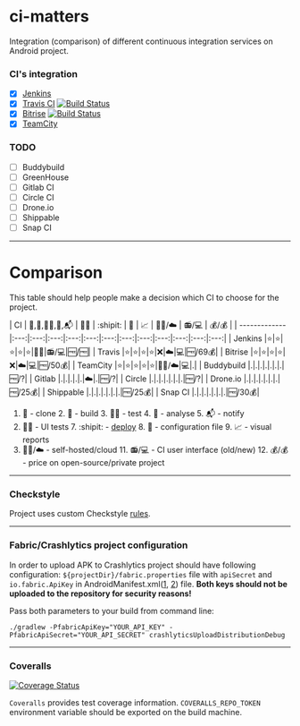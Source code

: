 # ci-matters
Integration (comparison) of different continuous integration services on Android project.

### CI's integration

* [x] [Jenkins](https://github.com/vgaidarji/ci-matters/blob/master/JENKINS.md)
* [x] [Travis CI](https://github.com/vgaidarji/ci-matters/blob/master/TRAVIS.md) [![Build Status](https://travis-ci.org/vgaidarji/ci-matters.svg?branch=master)](https://travis-ci.org/vgaidarji/ci-matters)
* [x] [Bitrise](https://github.com/vgaidarji/ci-matters/blob/master/BITRISE.md) [![Build Status](https://www.bitrise.io/app/002b43ae8a42b6b1.svg?token=xT4EDBQWGNcSWJveU6IEVA&branch=master)](https://www.bitrise.io/app/002b43ae8a42b6b1)
* [x] [TeamCity](https://github.com/vgaidarji/ci-matters/blob/master/TEAMCITY.md)

### TODO

* [ ] Buddybuild
* [ ] GreenHouse
* [ ] Gitlab CI
* [ ] Circle CI
* [ ] Drone.io
* [ ] Shippable
* [ ] Snap CI

---

# Comparison

This table should help people make a decision which CI to choose for the project.

| CI            | :dancers:,:construction_worker:,:mag_right::bug:,:vertical_traffic_light:,:mailbox_with_mail: | :iphone::eyes: | :shipit: | :page_facing_up: | :chart_with_upwards_trend: | :bust_in_silhouette::raised_hands:/:cloud: | :radio:/:computer: | :moneybag:/:moneybag: |
| ------------- |:---:|:---:|:---:|:---:|:---:|:---:|:---:|:---:|:---:|:---:|:---:|:---:|
| Jenkins       |:star:|:star:|:star:|:star:|:star:|:bust_in_silhouette::raised_hands:|:radio:/:computer:|:free:/:free:|
| Travis        |:star:|:star:|:star:|:star:|:x:|:cloud:|:computer:|:free:/69:moneybag:|
| Bitrise       |:star:|:star:|:star:|:star:|:x:|:cloud:|:computer:|:free:/50:moneybag:|
| TeamCity      |:star:|:star:|:star:|:star:|:star:|:bust_in_silhouette::raised_hands:/:cloud:|:computer:|.|
| Buddybuild    |.|.|.|.|.|.|.|:free:/?|
| Gitlab        |.|.|.|.|.|:cloud:|.|:free:/?|
| Circle        |.|.|.|.|.|.|.|:free:/?|
| Drone.io      |.|.|.|.|.|.|.|:free:/25:moneybag:|
| Shippable     |.|.|.|.|.|.|.|:free:/25:moneybag:|
| Snap CI       |.|.|.|.|.|.|.|:free:/30:moneybag:|

1. :dancers: - clone 2. :construction_worker: - build 3. :mag_right::bug: - test 4. :vertical_traffic_light: - analyse 5. :mailbox_with_mail: - notify 
6. :iphone::eyes: - UI tests 7. :shipit: - [deploy](https://www.quora.com/GitHub-What-is-the-significance-of-the-Ship-It-squirrel) 8. :page_facing_up: - configuration file 9. :chart_with_upwards_trend: - visual reports
10. :bust_in_silhouette::raised_hands:/:cloud: - self-hosted/cloud 11. :radio:/:computer: - CI user interface (old/new) 12. :moneybag:/:moneybag: - price on open-source/private project
    

---

### Checkstyle

Project uses custom Checkstyle [rules](https://github.com/vgaidarji/ci-matters/blob/master/app/config/checkstyle/checkstyle-yopeso.xml).

---

### Fabric/Crashlytics project configuration

In order to upload APK to Crashlytics project should have following configuration:
`${projectDir}/fabric.properties` file with `apiSecret` and `io.fabric.ApiKey` in AndroidManifest.xml([1](https://github.com/vgaidarji/ci-matters/blob/master/app/src/main/AndroidManifest.xml#L17), 
[2](https://github.com/vgaidarji/ci-matters/blob/master/app/build.gradle#L59)) file.
**Both keys should not be uploaded to the repository for security reasons!**

Pass both parameters to your build from command line:

    ./gradlew -PfabricApiKey="YOUR_API_KEY" -PfabricApiSecret="YOUR_API_SECRET" crashlyticsUploadDistributionDebug
 
------

### Coveralls

[![Coverage Status](https://coveralls.io/repos/github/vgaidarji/ci-matters/badge.svg)](https://coveralls.io/github/vgaidarji/ci-matters)

`Coveralls` provides test coverage information. `COVERALLS_REPO_TOKEN` environment variable should be exported on the build machine.

